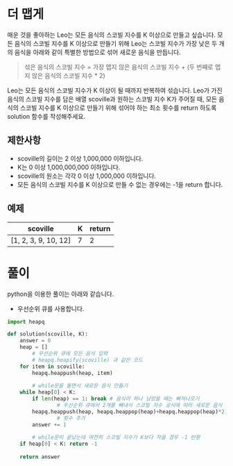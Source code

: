 # 더 맵게

매운 것을 좋아하는 Leo는 모든 음식의 스코빌 지수를 K 이상으로 만들고 싶습니다. 모든 음식의 스코빌 지수를 K 이상으로 만들기 위해 Leo는 스코빌 지수가 가장 낮은 두 개의 음식을 아래와 같이 특별한 방법으로 섞어 새로운 음식을 만듭니다.

> 섞은 음식의 스코빌 지수 = 가장 맵지 않은 음식의 스코빌 지수 + (두 번째로 맵지 않은 음식의 스코빌 지수 * 2)

Leo는 모든 음식의 스코빌 지수가 K 이상이 될 때까지 반복하여 섞습니다. Leo가 가진 음식의 스코빌 지수를 담은 배열 scoville과 원하는 스코빌 지수 K가 주어질 때, 모든 음식의 스코빌 지수를 K 이상으로 만들기 위해 섞어야 하는 최소 횟수를 return 하도록 solution 함수를 작성해주세요.

## 제한사항

- scoville의 길이는 2 이상 1,000,000 이하입니다.
- K는 0 이상 1,000,000,000 이하입니다.
- scoville의 원소는 각각 0 이상 1,000,000 이하입니다.
- 모든 음식의 스코빌 지수를 K 이상으로 만들 수 없는 경우에는 -1을 return 합니다.

## 예제

| scoville | K | return |
| --- | --- | --- |
| [1, 2, 3, 9, 10, 12] | 7 | 2 |

# 풀이

python을 이용한 풀이는 아래와 같습니다.

- 우선순위 큐를 사용합니다.

```python
import heapq

def solution(scoville, K):
    answer = 0
    heap = []
		# 우선순위 큐에 모든 음식 입력
		# heapq.heapify(scoville) 과 같은 코드
    for item in scoville:
        heapq.heappush(heap, item)
    
		# while문을 돌면서 새로운 음식 만들기
    while heap[0] < K:
        if len(heap) == 1: break # 음식이 하나 남았을 때는 빠져나오기
				# 우선순위 큐에서 2개를 빼내서 스코빌 지수 공식에 따라 새로운 음식 만들고 다시 우선순위 큐에 넣기
        heapq.heappush(heap, heapq.heappop(heap)+heapq.heappop(heap)*2)
				# 횟수 추가
        answer += 1
    
		# while문이 끝났는데 여전히 스코빌 지수가 K보다 작을 경우 -1 반환
    if heap[0] < K: return -1
    
    return answer
```